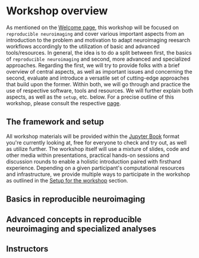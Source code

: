 # Workshop overview

As mentioned on the [Welcome page](https://repronim.github.io/dgpa_workshop/index.html), this workshop will be focused on `reproducible neuroimaging` and cover various important aspects from an introduction to the problem and motivation to adapt neuroimaging reesarch workflows accordingly to the utilization of basic and advanced tools/resources. In general, the idea is to do a split between first, the basics of `reproducible neuroimaging` and second, more advanced and specialized approaches. Regarding the first, we will try to provide folks with a brief overview of central aspects, as well as important issues and concerning the second, evaluate and introduce a versatile set of cutting-edge approaches that build upon the former. Within both, we will go through and practice the use of respective software, tools and resources. We will further explain both aspects, as well as the `setup`, etc. below. For a precise outline of this workshop, please consult the respective [page](https://repronim.github.io/dgpa_workshop/outline.html). 


## The framework and setup

All workshop materials will be provided within the [Jupyter Book](https://jupyterbook.org/intro.html) format you're currently looking at, free for everyone to check and try out, as well as utilize further. The workshop itself will use a mixture of slides, code and other media within presentations, practical hands-on sessions and discussion rounds to enable a holistic introduction paired with firsthand experience. Depending on a given participant's computational resources and infrastructure, we provide multiple ways to participate in the workshop as outlined in the [Setup for the workshop](https://repronim.github.io/dgpa_workshop/setup.html) section.    


## Basics in reproducible neuroimaging


## Advanced concepts in reproducible neuroimaging and specialized analyses

## Instructors
